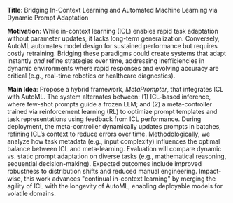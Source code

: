 **Title**: Bridging In-Context Learning and Automated Machine Learning via Dynamic Prompt Adaptation  

**Motivation**: While in-context learning (ICL) enables rapid task adaptation without parameter updates, it lacks long-term generalization. Conversely, AutoML automates model design for sustained performance but requires costly retraining. Bridging these paradigms could create systems that adapt instantly *and* refine strategies over time, addressing inefficiencies in dynamic environments where rapid responses and evolving accuracy are critical (e.g., real-time robotics or healthcare diagnostics).  

**Main Idea**: Propose a hybrid framework, *MetaPrompter*, that integrates ICL with AutoML. The system alternates between: (1) ICL-based inference, where few-shot prompts guide a frozen LLM; and (2) a meta-controller trained via reinforcement learning (RL) to optimize prompt templates and task representations using feedback from ICL performance. During deployment, the meta-controller dynamically updates prompts in batches, refining ICL’s context to reduce errors over time. Methodologically, we analyze how task metadata (e.g., input complexity) influences the optimal balance between ICL and meta-learning. Evaluation will compare dynamic vs. static prompt adaptation on diverse tasks (e.g., mathematical reasoning, sequential decision-making). Expected outcomes include improved robustness to distribution shifts and reduced manual engineering. Impact-wise, this work advances "continual in-context learning" by merging the agility of ICL with the longevity of AutoML, enabling deployable models for volatile domains.